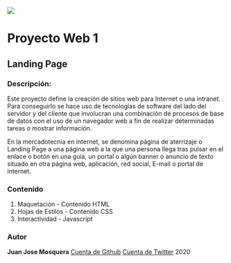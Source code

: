 ![](https://i.imgur.com/1bMIBGH.jpg)
# Proyecto Web 1
## Landing Page

### Descripción:

Este proyecto define la creación de sitios web para Internet o una intranet. Para conseguirlo se hace uso de tecnologías de software del lado del servidor y del cliente que involucran una combinación de procesos de base de datos con el uso de un navegador web a fin de realizar determinadas tareas o mostrar información.

En la mercadotecnia en internet, se denomina página de aterrizaje o Landing Page a una página web a la que una persona llega tras pulsar en el enlace o botón en una guía, un portal o algún banner o anuncio de texto situado en otra página web, aplicación, red social, E-mail o portal de internet.


### Contenido

1. Maquetación - Contenido HTML
2. Hojas de Estilos - Contenido CSS
3. Interactividad - Javascript

### Autor

**Juan Jose Mosquera**
[Cuenta de Github](https://github.com/SiegFried749)
[Cuenta de Twitter](https://twitter.com/juanjosexp04)
2020


